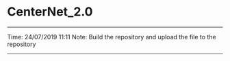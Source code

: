 # CenterNet_2.0
--------------------------------

Time: 24/07/2019 11:11
Note: Build the repository and upload the file to the repository

--------------------------------
